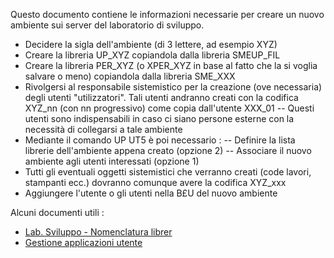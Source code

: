 Questo documento contiene le informazioni necessarie per creare un nuovo ambiente sui server del laboratorio di sviluppo.

- Decidere la sigla dell'ambiente (di 3 lettere, ad esempio XYZ)
- Creare la libreria UP_XYZ copiandola dalla libreria SMEUP_FIL
- Creare la libreria PER_XYZ (o XPER_XYZ in base al fatto che la si voglia salvare o meno) copiandola dalla libreria SME_XXX
- Rivolgersi al responsabile sistemistico per la creazione (ove necessaria) degli utenti "utilizzatori". Tali utenti andranno creati con la codifica XYZ_nn (con nn progressivo) come copia dall'utente XXX_01
-- Questi utenti sono indispensabili in caso ci siano persone esterne con la necessità di collegarsi a tale ambiente
- Mediante il comando UP UT5 è poi necessario : 
-- Definire la lista librerie dell'ambiente appena creato (opzione 2)
-- Associare il nuovo ambiente agli utenti interessati (opzione 1)
- Tutti gli eventuali oggetti sistemistici che verranno creati (code lavori, stampanti ecc.) dovranno comunque avere la codifica XYZ_xxx
- Aggiungere l'utente o gli utenti nella B£U del nuovo ambiente

Alcuni documenti utili : 
- [Lab. Sviluppo - Nomenclatura librer](Sorgenti/DOC/TA/B£AMO/A£BASE_01E)
- [Gestione applicazioni utente](Sorgenti/DOC/OJ/PGM/B£UT55)



